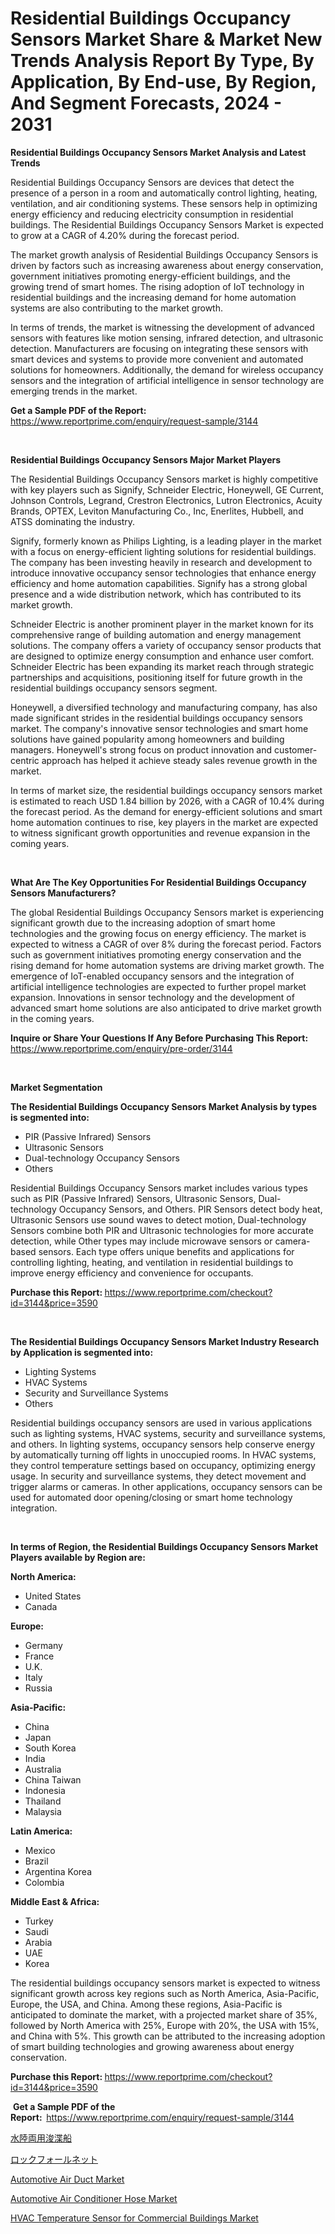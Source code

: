 <p><h1>Residential Buildings Occupancy Sensors Market Share & Market New Trends Analysis Report By Type, By Application, By End-use, By Region, And Segment Forecasts, 2024 - 2031</h1></p><p><strong>Residential Buildings Occupancy Sensors Market Analysis and Latest Trends</strong></p>
<p><p>Residential Buildings Occupancy Sensors are devices that detect the presence of a person in a room and automatically control lighting, heating, ventilation, and air conditioning systems. These sensors help in optimizing energy efficiency and reducing electricity consumption in residential buildings. The Residential Buildings Occupancy Sensors Market is expected to grow at a CAGR of 4.20% during the forecast period.</p><p>The market growth analysis of Residential Buildings Occupancy Sensors is driven by factors such as increasing awareness about energy conservation, government initiatives promoting energy-efficient buildings, and the growing trend of smart homes. The rising adoption of IoT technology in residential buildings and the increasing demand for home automation systems are also contributing to the market growth.</p><p>In terms of trends, the market is witnessing the development of advanced sensors with features like motion sensing, infrared detection, and ultrasonic detection. Manufacturers are focusing on integrating these sensors with smart devices and systems to provide more convenient and automated solutions for homeowners. Additionally, the demand for wireless occupancy sensors and the integration of artificial intelligence in sensor technology are emerging trends in the market.</p></p>
<p><strong>Get a Sample PDF of the Report:&nbsp;</strong> <a href="https://www.reportprime.com/enquiry/request-sample/3144">https://www.reportprime.com/enquiry/request-sample/3144</a></p>
<p>&nbsp;</p>
<p><strong>Residential Buildings Occupancy Sensors Major Market Players</strong></p>
<p><p>The Residential Buildings Occupancy Sensors market is highly competitive with key players such as Signify, Schneider Electric, Honeywell, GE Current, Johnson Controls, Legrand, Crestron Electronics, Lutron Electronics, Acuity Brands, OPTEX, Leviton Manufacturing Co., Inc, Enerlites, Hubbell, and ATSS dominating the industry.</p><p>Signify, formerly known as Philips Lighting, is a leading player in the market with a focus on energy-efficient lighting solutions for residential buildings. The company has been investing heavily in research and development to introduce innovative occupancy sensor technologies that enhance energy efficiency and home automation capabilities. Signify has a strong global presence and a wide distribution network, which has contributed to its market growth.</p><p>Schneider Electric is another prominent player in the market known for its comprehensive range of building automation and energy management solutions. The company offers a variety of occupancy sensor products that are designed to optimize energy consumption and enhance user comfort. Schneider Electric has been expanding its market reach through strategic partnerships and acquisitions, positioning itself for future growth in the residential buildings occupancy sensors segment.</p><p>Honeywell, a diversified technology and manufacturing company, has also made significant strides in the residential buildings occupancy sensors market. The company's innovative sensor technologies and smart home solutions have gained popularity among homeowners and building managers. Honeywell's strong focus on product innovation and customer-centric approach has helped it achieve steady sales revenue growth in the market.</p><p>In terms of market size, the residential buildings occupancy sensors market is estimated to reach USD 1.84 billion by 2026, with a CAGR of 10.4% during the forecast period. As the demand for energy-efficient solutions and smart home automation continues to rise, key players in the market are expected to witness significant growth opportunities and revenue expansion in the coming years.</p></p>
<p>&nbsp;</p>
<p><strong>What Are The Key Opportunities For Residential Buildings Occupancy Sensors Manufacturers?</strong></p>
<p><p>The global Residential Buildings Occupancy Sensors market is experiencing significant growth due to the increasing adoption of smart home technologies and the growing focus on energy efficiency. The market is expected to witness a CAGR of over 8% during the forecast period. Factors such as government initiatives promoting energy conservation and the rising demand for home automation systems are driving market growth. The emergence of IoT-enabled occupancy sensors and the integration of artificial intelligence technologies are expected to further propel market expansion. Innovations in sensor technology and the development of advanced smart home solutions are also anticipated to drive market growth in the coming years.</p></p>
<p><strong>Inquire or Share Your Questions If Any Before Purchasing This Report:</strong> <a href="https://www.reportprime.com/enquiry/pre-order/3144">https://www.reportprime.com/enquiry/pre-order/3144</a></p>
<p>&nbsp;</p>
<p><strong>Market Segmentation</strong></p>
<p><strong>The Residential Buildings Occupancy Sensors Market Analysis by types is segmented into:</strong></p>
<p><ul><li>PIR (Passive Infrared) Sensors</li><li>Ultrasonic Sensors</li><li>Dual-technology Occupancy Sensors</li><li>Others</li></ul></p>
<p><p>Residential Buildings Occupancy Sensors market includes various types such as PIR (Passive Infrared) Sensors, Ultrasonic Sensors, Dual-technology Occupancy Sensors, and Others. PIR Sensors detect body heat, Ultrasonic Sensors use sound waves to detect motion, Dual-technology Sensors combine both PIR and Ultrasonic technologies for more accurate detection, while Other types may include microwave sensors or camera-based sensors. Each type offers unique benefits and applications for controlling lighting, heating, and ventilation in residential buildings to improve energy efficiency and convenience for occupants.</p></p>
<p><strong>Purchase this Report:&nbsp;</strong><a href="https://www.reportprime.com/checkout?id=3144&price=3590">https://www.reportprime.com/checkout?id=3144&price=3590</a></p>
<p>&nbsp;</p>
<p><strong>The Residential Buildings Occupancy Sensors Market Industry Research by Application is segmented into:</strong></p>
<p><ul><li>Lighting Systems</li><li>HVAC Systems</li><li>Security and Surveillance Systems</li><li>Others</li></ul></p>
<p><p>Residential buildings occupancy sensors are used in various applications such as lighting systems, HVAC systems, security and surveillance systems, and others. In lighting systems, occupancy sensors help conserve energy by automatically turning off lights in unoccupied rooms. In HVAC systems, they control temperature settings based on occupancy, optimizing energy usage. In security and surveillance systems, they detect movement and trigger alarms or cameras. In other applications, occupancy sensors can be used for automated door opening/closing or smart home technology integration.</p></p>
<p>&nbsp;</p>
<p><strong>In terms of Region, the Residential Buildings Occupancy Sensors Market Players available by Region are:</strong></p>
<p>
    <p> <strong> North America: </strong>
        <ul>
            <li>United States</li>
            <li>Canada</li>
        </ul>
        </p> 
    <p> <strong> Europe: </strong>
        <ul>
            <li>Germany</li>
            <li>France</li>
            <li>U.K.</li>
            <li>Italy</li>
            <li>Russia</li>
        </ul>
        </p> 
    <p> <strong> Asia-Pacific: </strong>
        <ul>
            <li>China</li>
            <li>Japan</li>
            <li>South Korea</li>
            <li>India</li>
            <li>Australia</li>
            <li>China Taiwan</li>
            <li>Indonesia</li>
            <li>Thailand</li>
            <li>Malaysia</li>
        </ul>
        </p> 
    <p> <strong> Latin America: </strong>
        <ul>
            <li>Mexico</li>
            <li>Brazil</li>
            <li>Argentina Korea</li>
            <li>Colombia</li>
        </ul>
        </p> 
    <p> <strong> Middle East & Africa: </strong>
        <ul>
            <li>Turkey</li>
            <li>Saudi</li>
            <li>Arabia</li>
            <li>UAE</li>
            <li>Korea</li>
        </ul>
    </p>
    </p>
<p><p>The residential buildings occupancy sensors market is expected to witness significant growth across key regions such as North America, Asia-Pacific, Europe, the USA, and China. Among these regions, Asia-Pacific is anticipated to dominate the market, with a projected market share of 35%, followed by North America with 25%, Europe with 20%, the USA with 15%, and China with 5%. This growth can be attributed to the increasing adoption of smart building technologies and growing awareness about energy conservation.</p></p>
<p><strong>Purchase this Report: </strong><a href="https://www.reportprime.com/checkout?id=3144&price=3590">https://www.reportprime.com/checkout?id=3144&price=3590</a></p>
<p>&nbsp;<strong>Get a Sample PDF of the Report:&nbsp;&nbsp;</strong><a href="https://www.reportprime.com/enquiry/request-sample/3144">https://www.reportprime.com/enquiry/request-sample/3144</a></p>
<p><strong></strong></p>
<p><p><a href="https://github.com/luffiazaza/Market-Research-Report-List-1/blob/main/247177513224.md">水陸両用浚渫船</a></p><p><a href="https://github.com/one-cool-chick/Market-Research-Report-List-1/blob/main/825295113225.md">ロックフォールネット</a></p><p><a href="https://issuu.com/reportprime-2/docs/automotive-air-duct-market-size-2030.pptx">Automotive Air Duct Market</a></p><p><a href="https://issuu.com/reportprime-2/docs/automotive-air-conditioner-hose-market-size-2030.p">Automotive Air Conditioner Hose Market</a></p><p><a href="https://github.com/dimitrishawkinswaynenp91rgz/Market-Research-Report-List-2/blob/main/hvac-temperature-sensor-for-commercial-buildings-market.md">HVAC Temperature Sensor for Commercial Buildings Market</a></p></p>